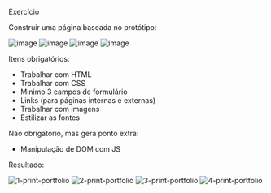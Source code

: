 Exercício

Construir uma página baseada no protótipo:

![image](https://user-images.githubusercontent.com/66336900/235184652-b3cbc8bd-b09e-40bc-8c88-896b71e9ff8a.png)
![image](https://user-images.githubusercontent.com/66336900/235184847-d56844b4-0d96-44d5-915c-584aea9e0674.png)
![image](https://user-images.githubusercontent.com/66336900/235184964-b76b4130-a62f-40e2-ac43-9096bbf6354b.png)
![image](https://user-images.githubusercontent.com/66336900/235185100-ad8b2e37-f99b-455e-83b8-f280c32fbd89.png)


Itens obrigatórios:
- Trabalhar com HTML
- Trabalhar com CSS
- Minimo 3 campos de formulário
- Links (para páginas internas e externas)
- Trabalhar com imagens
- Estilizar as fontes

Não obrigatório, mas gera ponto extra:
- Manipulação de DOM com JS

Resultado:

![1-print-portfolio](https://user-images.githubusercontent.com/66336900/235183577-ec0afe32-f65d-4500-85fa-75ba7f1b64a4.png)
![2-print-portfolio](https://user-images.githubusercontent.com/66336900/235183623-3c4c060f-b092-4558-863e-a576c1b75741.png)
![3-print-portfolio](https://user-images.githubusercontent.com/66336900/235183707-c0351007-1a1a-4f9f-8fef-07870c2d66bd.png)
![4-print-portfolio](https://user-images.githubusercontent.com/66336900/235183762-45bd1e33-f1f4-43c8-9661-9344242f2d23.png)
